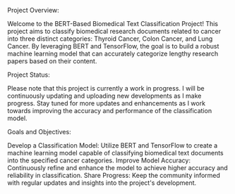 Project Overview:

Welcome to the BERT-Based Biomedical Text Classification Project! This project aims to classify biomedical research documents related to cancer into three distinct categories: Thyroid Cancer, Colon Cancer, and Lung Cancer. By leveraging BERT and TensorFlow, the goal is to build a robust machine learning model that can accurately categorize lengthy research papers based on their content.

Project Status:

Please note that this project is currently a work in progress. I will be continuously updating and uploading new developments as I make progress. Stay tuned for more updates and enhancements as I work towards improving the accuracy and performance of the classification model.

Goals and Objectives:

Develop a Classification Model: Utilize BERT and TensorFlow to create a machine learning model capable of classifying biomedical text documents into the specified cancer categories.
Improve Model Accuracy: Continuously refine and enhance the model to achieve higher accuracy and reliability in classification.
Share Progress: Keep the community informed with regular updates and insights into the project's development.
